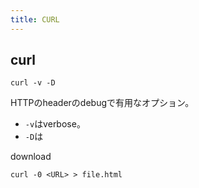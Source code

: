 ```yaml
---
title: CURL
---
```


## curl


```shell
curl -v -D
```

HTTPのheaderのdebugで有用なオプション。

* `-v`はverbose。
* `-D`は

download

```
curl -0 <URL> > file.html
```
